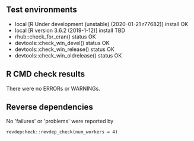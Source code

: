 ## Test environments
* local [R Under development (unstable) (2020-01-21 r77682)] install OK
* local [R version 3.6.2 (2019-1-12)] install TBD
* rhub::check_for_cran() status OK
* devtools::check_win_devel() status OK
* devtools::check_win_release() status OK
* devtools::check_win_oldrelease() status OK

## R CMD check results
There were no ERRORs or WARNINGs.

## Reverse dependencies

No 'failures' or 'problems' were reported by
```
revdepcheck::revdep_check(num_workers = 4)
```


